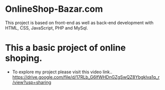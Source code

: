 # OnlineShop-Bazar.com
This project is based on front-end as well as back-end development with HTML, CSS, JavaScript, PHP and MySql.

# This a basic project of online shoping.
* To explore my project please visit this video link..
https://drive.google.com/file/d/17RLb_G6lfWHDnGZgSwQZ8Ybgklva1q_r/view?usp=sharing
